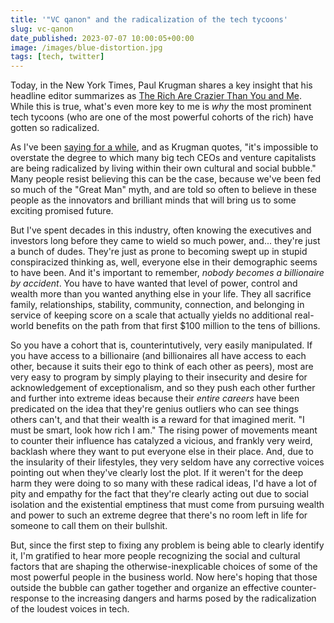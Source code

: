 ```yaml
---
title: '"VC qanon" and the radicalization of the tech tycoons'
slug: vc-qanon
date_published: 2023-07-07 10:00:05+00:00
image: /images/blue-distortion.jpg
tags: [tech, twitter]
---
```

Today, in the New York Times, Paul Krugman shares a key insight that his headline editor summarizes as <a href="https://www.nytimes.com/2023/07/06/opinion/robert-kennedy-jr-silicon-valley.html">The Rich Are Crazier Than You and Me</a>. While this is true, what's even more key to me is _why_ the most prominent tech tycoons (who are one of the most powerful cohorts of the rich) have gotten so radicalized. 

As I've been <a href="https://www.anildash.com/2023/02/27/tycoon-martyrdom-charade/">saying for a while</a>, and as Krugman quotes, "it's impossible to overstate the degree to which many big tech CEOs and venture capitalists are being radicalized by living within their own cultural and social bubble." Many people resist believing this can be the case, because we've been fed so much of the "Great Man" myth, and are told so often to believe in these people as the innovators and brilliant minds that will bring us to some exciting promised future.

But I've spent decades in this industry, often knowing the executives and investors long before they came to wield so much power, and... they're just a bunch of dudes. They're just as prone to becoming swept up in stupid conspiracized thinking as, well, everyone else in their demographic seems to have been. And it's important to remember, _nobody becomes a billionaire by accident_. You have to have wanted that level of power, control and wealth more than you wanted anything else in your life. They all sacrifice family, relationships, stability, community, connection, and belonging in service of keeping score on a scale that actually yields no additional real-world benefits on the path from that first $100 million to the tens of billions. 

So you have a cohort that is, counterintutively, very easily manipulated. If you have access to a billionaire (and billionaires all have access to each other, because it suits their ego to think of each other as peers), most are very easy to program by simply playing to their insecurity and desire for acknowledgement of exceptionalism, and so they push each other further and further into extreme ideas because their _entire careers_ have been predicated on the idea that they're genius outliers who can see things others can't, and that their wealth is a reward for that imagined merit. "I must be smart, look how rich I am." The rising power of movements meant to counter their influence has catalyzed a vicious, and frankly very weird, backlash where they want to put everyone else in their place. And, due to the insularity of their lifestyles, they very seldom have any corrective voices pointing out when they've clearly lost the plot. If it weren't for the deep harm they were doing to so many with these radical ideas, I'd have a lot of pity and empathy for the fact that they're clearly acting out due to social isolation and the existential emptiness that must come from pursuing wealth and power to such an extreme degree that there's no room left in life for someone to call them on their bullshit. 

But, since the first step to fixing any problem is being able to clearly identify it, I'm gratified to hear more people recognizing the social and cultural factors that are shaping the otherwise-inexplicable choices of some of the most powerful people in the business world. Now here's hoping that those outside the bubble can gather together and organize an effective counter-response to the increasing dangers and harms posed by the radicalization of the loudest voices in tech.